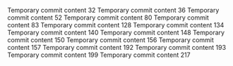 Temporary commit content 32
Temporary commit content 36
Temporary commit content 52
Temporary commit content 80
Temporary commit content 83
Temporary commit content 128
Temporary commit content 134
Temporary commit content 140
Temporary commit content 148
Temporary commit content 150
Temporary commit content 156
Temporary commit content 157
Temporary commit content 192
Temporary commit content 193
Temporary commit content 199
Temporary commit content 217
